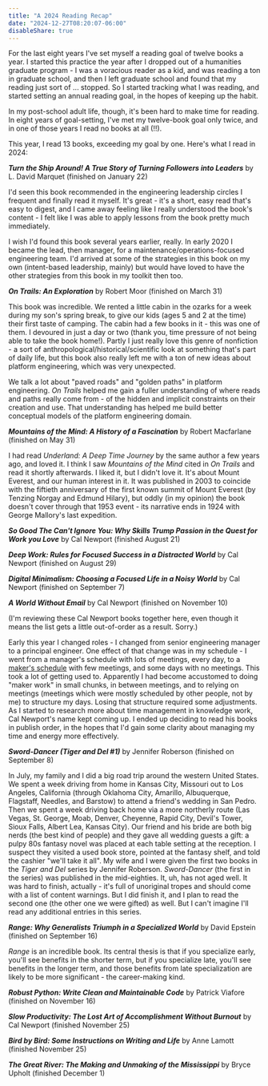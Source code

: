 ```yaml
---
title: "A 2024 Reading Recap"
date: "2024-12-27T08:20:07-06:00"
disableShare: true
---
```


For the last eight years I've set myself a reading goal of twelve books a year.
I started this practice the year after I dropped out of a humanities graduate
program - I was a voracious reader as a kid, and was reading a ton in graduate
school, and then I left graduate school and found that my reading just sort of
... stopped. So I started tracking what I was reading, and started setting an
annual reading goal, in the hopes of keeping up the habit.

In my post-school adult life, though, it's been hard to make time for reading.
In eight years of goal-setting, I've met my twelve-book goal only twice, and in
one of those years I read no books at all (!!).

This year, I read 13 books, exceeding my goal by one. Here's what I read in
2024:

**_Turn the Ship Around! A True Story of Turning Followers into Leaders_** by
L. David Marquet (finished on January 22)

I'd seen this book recommended in the engineering leadership circles I frequent
and finally read it myself. It's great - it's a short, easy read that's easy to
digest, and I came away feeling like I really understood the book's content -
I felt like I was able to apply lessons from the book pretty much immediately.

I wish I'd found this book several years earlier, really. In early 2020 I
became the lead, then manager, for a maintenance/operations-focused engineering
team. I'd arrived at some of the strategies in this book on my own
(intent-based leadership, mainly) but would have loved to have the other
strategies from this book in my toolkit then too.

**_On Trails: An Exploration_** by Robert Moor (finished on March 31)

This book was incredible. We rented a little cabin in the ozarks for a week
during my son's spring break, to give our kids (ages 5 and 2 at the time)
their first taste of camping. The cabin had a few books in it - this was one
of them. I devoured in just a day or two (thank you, time pressure of not
being able to take the book home!). Partly I just really love this genre of
nonfiction - a sort of anthropological/historical/scientific look at something
that's part of daily life, but this book also really left me with a ton of
new ideas about platform engineering, which was very unexpected.

We talk a lot about "paved roads" and "golden paths" in platform engineering.
_On Trails_ helped me gain a fuller understanding of where reads and paths
really come from - of the hidden and implicit constraints on their creation
and use. That understanding has helped me build better conceptual models of
the platform engineering domain.

**_Mountains of the Mind: A History of a Fascination_** by Robert Macfarlane
(finished on May 31)

I had read _Underland: A Deep Time Journey_ by the same author a few years
ago, and loved it. I think I saw _Mountains of the Mind_ cited in _On Trails_
and read it shortly afterwards. I liked it, but I didn't love it. It's about
Mount Everest, and our human interest in it. It was published in 2003 to
coincide with the fiftieth anniversary of the first known summit of Mount
Everest (by Tenzing Norgay and Edmund Hilary), but oddly (in my opinion) the
book doesn't cover through that 1953 event - its narrative ends in 1924 with
George Mallory's last expedition.

**_So Good The Can't Ignore You: Why Skills Trump Passion in the Quest for
Work you Love_** by Cal Newport (finished August 21)

**_Deep Work: Rules for Focused Success in a Distracted World_** by Cal
Newport (finished on August 29)

**_Digital Minimalism: Choosing a Focused Life in a Noisy World_** by Cal
Newport (finished on September 7)

**_A World Without Email_** by Cal Newport (finished on November 10)

(I'm reviewing these Cal Newport books together here, even though it means the
list gets a little out-of-order as a result. Sorry.)

Early this year I changed roles - I changed from senior engineering manager
to a principal engineer. One effect of that change was in my schedule - I went
from a manager's schedule with lots of meetings, every day, to a
[maker's schedule](https://paulgraham.com/makersschedule.html) with few
meetings, and some days with no meetings. This took a lot of getting used to.
Apparently I had become accustomed to doing "maker work" in small chunks, in
between meetings, and to relying on meetings (meetings which were
mostly scheduled by other people, not by me) to structure my days. Losing that
structure required some adjustments. As I started to research more about
time management in knowledge work, Cal Newport's name kept coming up. I ended
up deciding to read his books in publish order, in the hopes that I'd gain
some clarity about managing my time and energy more effectively.

**_Sword-Dancer (Tiger and Del #1)_** by Jennifer Roberson (finished on
September 8)

In July, my family and I did a big road trip around the western United States.
We spent a week driving from home in Kansas City, Missouri out to Los Angeles,
California (through Oklahoma City, Amarillo, Albuquerque, Flagstaff, Needles,
and Barstow) to attend a friend's wedding in San Pedro. Then we spent a week
driving back home via a more northerly route (Las Vegas, St. George, Moab,
Denver, Cheyenne, Rapid City, Devil's Tower, Sioux Falls, Albert Lea,
Kansas City). Our friend and his bride are both big nerds (the best kind of
people) and they gave all wedding guests a gift: a pulpy 80s fantasy novel
was placed at each table setting at the reception. I suspect they visited a
used book store, pointed at the fantasy shelf, and told the cashier "we'll
take it all". My wife and I were given the first two books in the
_Tiger and Del_ series by Jennifer Roberson. _Sword-Dancer_ (the first in
the series) was published in the mid-eighties. It, uh, has not aged well.
It was hard to finish, actually - it's full of unoriginal tropes and should
come with a list of content warnings. But I did finish it, and I plan to read
the second one (the other one we were gifted) as well. But I can't imagine I'll
read any additional entries in this series.

**_Range: Why Generalists Triumph in a Specialized World_** by David Epstein
(finished on September 16)

_Range_ is an incredible book. Its central thesis is that if you specialize
early, you'll see benefits in the shorter term, but if you specialize late,
you'll see benefits in the longer term, and those benefits from late
specialization are likely to be more significant - the career-making kind.

**_Robust Python: Write Clean and Maintainable Code_** by Patrick Viafore
(finished on November 16)

**_Slow Productivity: The Lost Art of Accomplishment Without Burnout_** by
Cal Newport (finished November 25)

**_Bird by Bird: Some Instructions on Writing and Life_** by Anne Lamott
(finished November 25)

**_The Great River: The Making and Unmaking of the Mississippi_** by Bryce
Upholt (finished December 1)

